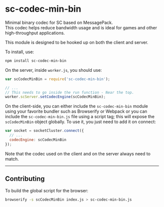 # sc-codec-min-bin
Minimal binary codec for SC based on MessagePack.  
This codec helps reduce bandwidth usage and is ideal for games and other high-throughput applications.

This module is designed to be hooked up on both the client and server.

To install, use:

```bash
npm install sc-codec-min-bin
```

On the server, inside `worker.js`, you should use:

```js
var scCodecMinBin = require('sc-codec-min-bin');

// ...
// This needs to go inside the run function - Near the top.
worker.scServer.setCodecEngine(scCodecMinBin);
```

On the client-side, you can either include the `sc-codec-min-bin` module using
your favorite bundler such as Browserify or Webpack or you can include the `sc-codec-min-bin.js`
file using a script tag; this will expose the `scCodecMinBin` object globally.
To use it, you just need to add it on connect:

```js
var socket = socketCluster.connect({
  // ...
  codecEngine: scCodecMinBin
});
```

Note that the codec used on the client and on the server always need to match.

---

## Contributing

To build the global script for the browser:

```bash
browserify -s scCodecMinBin index.js > sc-codec-min-bin.js
```
